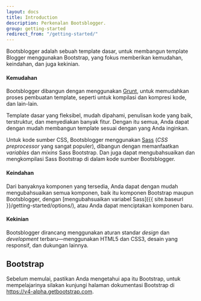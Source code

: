 ```yaml
---
layout: docs
title: Introduction
description: Perkenalan Bootsblogger.
group: getting-started
redirect_from: "/getting-started/"
---
```


Bootsblogger adalah sebuah template dasar, untuk membangun template Blogger menggunakan Bootstrap, yang fokus memberikan kemudahan, keindahan, dan juga kekinian.

#### Kemudahan

Bootsblogger dibangun dengan menggunakan [Grunt](http://gruntjs.com), untuk memudahkan proses pembuatan template, seperti untuk kompilasi dan kompresi kode, dan lain-lain.

Template dasar yang fleksibel, mudah dipahami, penulisan kode yang baik, terstruktur, dan menyediakan banyak fitur. Dengan itu semua, Anda dapat dengan mudah membangun template sesuai dengan yang Anda inginkan.

Untuk kode sumber CSS, Bootsblogger menggunakan [Sass](http://sass-lang.com) (*CSS preprocessor* yang sangat populer), dibangun dengan memanfaatkan *variables* dan *mixins* Sass Bootstrap. Dan juga dapat mengubahsuaikan dan mengkompilasi Sass Bootstrap di dalam kode sumber Bootsblogger.

#### Keindahan

Dari banyaknya komponen yang tersedia, Anda dapat dengan mudah mengubahsuaikan semua komponen, baik itu komponen Bootstrap maupun Bootsblogger, dengan [mengubahsuaikan variabel Sass]({{ site.baseurl }}/getting-started/options/), atau Anda dapat menciptakan komponen baru.

#### Kekinian

Bootsblogger dirancang menggunakan aturan standar *design* dan *development* terbaru—menggunakan HTML5 dan CSS3, desain yang responsif, dan dukungan lainnya.

## Bootstrap

Sebelum memulai, pastikan Anda mengetahui apa itu Bootstrap, untuk mempelajarinya silakan kunjungi halaman dokumentasi Bootstrap di <https://v4-alpha.getbootstrap.com>.
